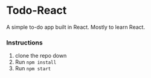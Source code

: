 # Todo-React

A simple to-do app built in React. Mostly to learn React.


### Instructions
1. clone the repo down
2. Run `npm install`
3. Run `npm start`

